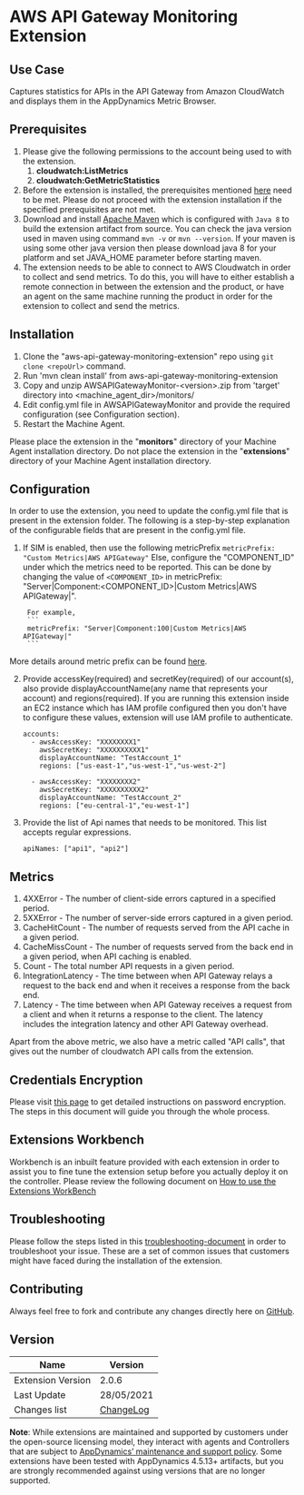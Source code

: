 # AWS API Gateway Monitoring Extension

## Use Case
Captures statistics for APIs in the API Gateway from Amazon CloudWatch and displays them in the AppDynamics Metric Browser.

## Prerequisites
1. Please give the following permissions to the account being used to with the extension.<br/>
   1. **cloudwatch:ListMetrics**
   2. **cloudwatch:GetMetricStatistics**
2. Before the extension is installed, the prerequisites mentioned [here](https://community.appdynamics.com/t5/Knowledge-Base/Extensions-Prerequisites-Guide/ta-p/35213) need to be met. Please do not proceed with the extension installation if the specified prerequisites are not met.
3. Download and install [Apache Maven](https://maven.apache.org/) which is configured with `Java 8` to build the extension artifact from source. You can check the java version used in maven using command `mvn -v` or `mvn --version`. If your maven is using some other java version then please download java 8 for your platform and set JAVA_HOME parameter before starting maven.
4. The extension needs to be able to connect to AWS Cloudwatch in order to collect and send metrics. To do this, you will have to either establish a remote connection in between the extension and the product, or have an agent on the same machine running the product in order for the extension to collect and send the metrics.

## Installation
1. Clone the "aws-api-gateway-monitoring-extension" repo using `git clone <repoUrl>` command.
2. Run 'mvn clean install' from aws-api-gateway-monitoring-extension
3. Copy and unzip AWSAPIGatewayMonitor-\<version\>.zip from 'target' directory into \<machine_agent_dir\>/monitors/
4. Edit config.yml file in AWSAPIGatewayMonitor and provide the required configuration (see Configuration section).
5. Restart the Machine Agent.

Please place the extension in the "**monitors**" directory of your Machine Agent installation directory. Do not place the extension in the "**extensions**" directory of your Machine Agent installation directory.

## Configuration
In order to use the extension, you need to update the config.yml file that is present in the extension folder. The following is a step-by-step explanation of the configurable fields that are present in the config.yml file.

1. If SIM is enabled, then use the following metricPrefix
        ```
        metricPrefix: "Custom Metrics|AWS APIGateway"
        ```
   Else, configure the "COMPONENT_ID" under which the metrics need to be reported. This can be done by changing the value of `<COMPONENT_ID>` in
        metricPrefix: "Server|Component:<COMPONENT_ID>|Custom Metrics|AWS APIGateway|".

        For example,
        ```
        metricPrefix: "Server|Component:100|Custom Metrics|AWS APIGateway|"
        ```
More details around metric prefix can be found [here](https://community.appdynamics.com/t5/Knowledge-Base/How-do-I-troubleshoot-missing-custom-metrics-or-extensions/ta-p/28695).

2. Provide accessKey(required) and secretKey(required) of our account(s), also provide displayAccountName(any name that represents your account) and
   regions(required). If you are running this extension inside an EC2 instance which has IAM profile configured then you don't have to configure these values,
   extension will use IAM profile to authenticate.
   ~~~
   accounts:
     - awsAccessKey: "XXXXXXXX1"
       awsSecretKey: "XXXXXXXXXX1"
       displayAccountName: "TestAccount_1"
       regions: ["us-east-1","us-west-1","us-west-2"]

     - awsAccessKey: "XXXXXXXX2"
       awsSecretKey: "XXXXXXXXXX2"
       displayAccountName: "TestAccount_2"
       regions: ["eu-central-1","eu-west-1"]
   ~~~

3. Provide the list of Api names that needs to be monitored. This list accepts regular expressions.
   
   ~~~
   apiNames: ["api1", "api2"]
   ~~~   

## Metrics

   1. 4XXError            -        The number of client-side errors captured in a specified period.
   2. 5XXError            -        The number of server-side errors captured in a given period.
   3. CacheHitCount       -        The number of requests served from the API cache in a given period.
   4. CacheMissCount      -        The number of requests served from the back end in a given period, when API caching is enabled.
   5. Count               -        The total number API requests in a given period.
   6. IntegrationLatency  -        The time between when API Gateway relays a request to the back end and when it receives a response from the back end.
   7. Latency             -        The time between when API Gateway receives a request from a client and when it returns a response to the client. The latency includes the integration latency and other API Gateway overhead.

   Apart from the above metric, we also have a metric called "API calls", that gives out the number of cloudwatch API calls from the extension.
   
## Credentials Encryption
Please visit [this page](https://community.appdynamics.com/t5/Knowledge-Base/How-to-use-Password-Encryption-with-Extensions/ta-p/29397) to get detailed instructions on password encryption. The steps in this document will guide you through the whole process.

## Extensions Workbench

Workbench is an inbuilt feature provided with each extension in order to assist you to fine tune the extension setup before you actually deploy it on the controller. Please review the following document on [How to use the Extensions WorkBench](https://community.appdynamics.com/t5/Knowledge-Base/How-to-use-the-Extensions-WorkBench/ta-p/30130)

## Troubleshooting

Please follow the steps listed in this [troubleshooting-document](https://community.appdynamics.com/t5/Knowledge-Base/How-to-troubleshoot-missing-custom-metrics-or-extensions-metrics/ta-p/28695) in order to troubleshoot your issue. These are a set of common issues that customers might have faced during the installation of the extension.

## Contributing

Always feel free to fork and contribute any changes directly here on [GitHub](https://github.com/Appdynamics/aws-api-gateway-monitoring-extension).

## Version
|          Name            |  Version   |
|--------------------------|------------|
|Extension Version         |2.0.6       |
|Last Update               |28/05/2021|
|Changes list              |[ChangeLog](https://github.com/Appdynamics/aws-api-gateway-monitoring-extension/blob/master/CHANGELOG.md)|

**Note**: While extensions are maintained and supported by customers under the open-source licensing model, they interact with agents and Controllers that are subject to [AppDynamics’ maintenance and support policy](https://docs.appdynamics.com/latest/en/product-and-release-announcements/maintenance-support-for-software-versions). Some extensions have been tested with AppDynamics 4.5.13+ artifacts, but you are strongly recommended against using versions that are no longer supported.
